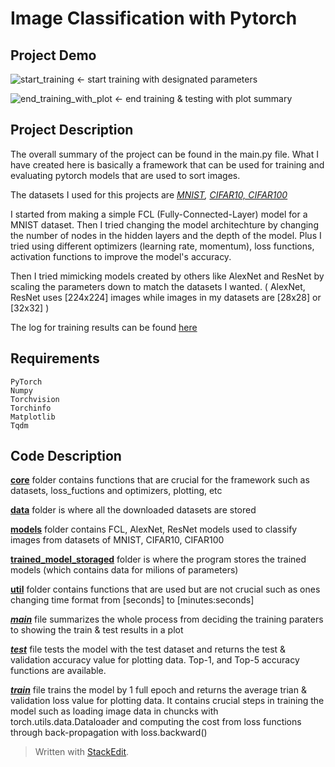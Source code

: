 # Image Classification with Pytorch

## Project Demo
![start_training](https://github.com/user-attachments/assets/0eaf6880-0078-450c-bb4c-402ef91a8fd7)
  <- start training with designated parameters

![end_training_with_plot](https://github.com/user-attachments/assets/67832b10-48b9-4b5d-a3cc-94d15ff6a71d)
  <- end training & testing with plot summary



## Project Description
The overall summary of the project can be found in the main.py file.
What I have created here is basically a framework that can be used for training and evaluating pytorch models that are used to sort images.

The datasets I used for this projects are *[MNIST](https://www.tensorflow.org/datasets/catalog/mnist), [CIFAR10, CIFAR100](https://www.cs.toronto.edu/~kriz/cifar.html)*

I started from making a simple FCL (Fully-Connected-Layer) model for a MNIST dataset. Then I tried changing the model architechture by changing the number of nodes in the hidden layers and the depth of the model. Plus I tried using different optimizers (learning rate, momentum), loss functions, activation functions to improve the model's accuracy.

Then I tried mimicking models created by others like AlexNet and ResNet by scaling the parameters down to match the datasets I wanted. ( AlexNet, ResNet uses [224x224] images while images in my datasets are [28x28] or [32x32] )

The log for training results can be found [here](https://www.notion.so/Image-Classification-with-Pytorch-2024-06-de768c6be5174752ba5c240dd3192053)


## Requirements
```
PyTorch
Numpy
Torchvision
Torchinfo
Matplotlib
Tqdm
```

## Code Description
**[core](https://github.com/sunghokim128/Computer-Vision-with-Pytorch/tree/main/computer_vision_with_pytorch/core)**  folder contains functions that are crucial for the framework such as datasets, loss_fuctions and optimizers, plotting, etc

**[data](https://github.com/sunghokim128/Computer-Vision-with-Pytorch/tree/main/computer_vision_with_pytorch/data)**  folder is where all the downloaded datasets are stored

**[models](https://github.com/sunghokim128/Computer-Vision-with-Pytorch/tree/main/computer_vision_with_pytorch/models)** folder contains FCL, AlexNet, ResNet models used to classify images from datasets of MNIST, CIFAR10, CIFAR100

**[trained_model_storaged](https://github.com/sunghokim128/Computer-Vision-with-Pytorch/tree/main/computer_vision_with_pytorch/trained_model_storage)**  folder is where the program stores the trained models (which contains data for milions of parameters)

**[util](https://github.com/sunghokim128/Computer-Vision-with-Pytorch/tree/main/computer_vision_with_pytorch/util)**  folder contains functions that are used but are not crucial such as ones changing time format from [seconds] to [minutes:seconds]

***[main](https://github.com/sunghokim128/Computer-Vision-with-Pytorch/blob/main/computer_vision_with_pytorch/main.py)***  file summarizes the whole process from deciding the training paraters to showing the train & test results in a plot

***[test](https://github.com/sunghokim128/Computer-Vision-with-Pytorch/blob/main/computer_vision_with_pytorch/test.py)*** file tests the model with the test dataset and returns the test & validation accuracy value for plotting data.
Top-1, and Top-5 accuracy functions are available.

***[train](https://github.com/sunghokim128/Computer-Vision-with-Pytorch/blob/main/computer_vision_with_pytorch/train.py)***  file trains the model by 1 full epoch and returns the average trian & validation loss value for plotting data.
It contains crucial steps in training the model such as loading image data in chuncks with torch.utils.data.Dataloader and computing the cost from loss functions through back-propagation with loss.backward()

> Written with [StackEdit](https://stackedit.io/).
